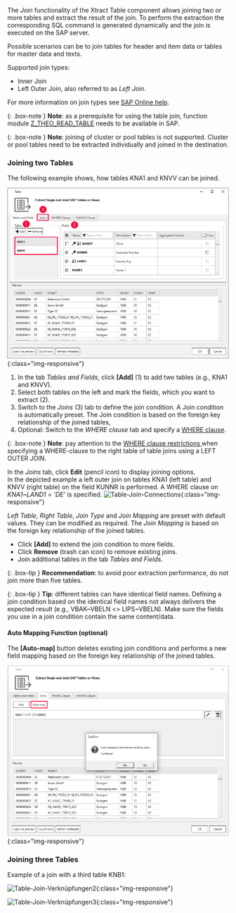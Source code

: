 The *Join* functionality of the Xtract Table component allows joining two or more tables and extract the result of the join. 
To perform the extraction the corresponding SQL command is generated dynamically and the join is executed on the SAP server. <br>

Possible scenarios can be to join tables for header and item data or tables for master data and texts. 

Supported join types:
- Inner Join
- Left Outer Join, also referred to as *Left Join*.

For more information on join types see [SAP Online help](https://help.sap.com/doc/saphelp_nwpi71/7.1/en-US/cf/21ec77446011d189700000e8322d00/content.htm?no_cache=true). <br>


{: .box-note }
**Note**: as a prerequisite for using the table join, function module [Z_THEO_READ_TABLE](../sap-customizing/custom-function-module-for-table-extraction) needs to be available in SAP. <br> 

{: .box-note }
**Note**: joining of cluster or pool tables is not supported. Cluster or pool tables need to be extracted individually and joined in the destination.


### Joining two Tables
The following example shows, how tables KNA1 and KNVV can be joined.

![Table join steps](/img/content/join_steps_1.png){:class="img-responsive"}

1. In the tab *Tables and Fields*, click **[Add]** (1) to add two tables (e.g., KNA1 and KNVV).
2. Select both tables on the left and mark the fields, which you want to extract (2). 
3. Switch to the *Joins* (3) tab to define the join condition. A Join condition is automatically preset. The Join condition is based on the foreign key relationship of the joined tables, 
4. Optional: Switch to the *WHERE clause* tab and specify a [WHERE clause](./where-clause).

{: .box-note }
**Note**: pay attention to the [WHERE clause restrictions ](./where-clause#where-clause-restrictions) when specifying a WHERE-clause to the right table of table joins using a LEFT OUTER JOIN.

In the *Joins* tab, click **Edit** (pencil icon) to display joining options. <br>
In the depicted example a left outer join on tables KNA1 (left table) and KNVV (right table) on the field KUNNR is performed. A WHERE clause on *KNA1~LAND1 = 'DE'* is specified. 
![Table-Join-Connections](/img/content/join_verknüpfungen_01.png){:class="img-responsive"}

*Left Table*, *Right Table*, *Join Type* and *Join Mapping* are preset with default values. They can be modified as required. The *Join Mapping* is based on the foreign key relationship of the joined tables.<br>
- Click **[Add]** to extend the join condition to more fields. 
- Click **Remove** (trash can icon) to remove existing joins. 
- Join additional tables in the tab *Tables and Fields*. 

{: .box-tip }
**Recommendation**: to avoid poor extraction performance, do not join more than five tables.

{: .box-tip }
**Tip**: different tables can have identical field names. Defining a join condition based on the identical field names not always delivers the expected result (e.g., VBAK~VBELN <> LIPS~VBELN).
Make sure the fields you use in a join condition contain the same content/data.


#### Auto Mapping Function (optional)

The **[Auto-map]** button deletes existing join conditions and performs a new field mapping based on the foreign key relationship of the joined tables. 

![Table-Join-Automapping](/img/content/join_automap.png){:class="img-responsive"}




### Joining three Tables
Example of a join with a third table KNB1:

![Table-Join-Verknüpfungen2](/img/content/join_verknüpfungen_02.png){:class="img-responsive"}

![Table-Join-Verknüpfungen3](/img/content/join_verknüpfungen_03.png){:class="img-responsive"}

   


